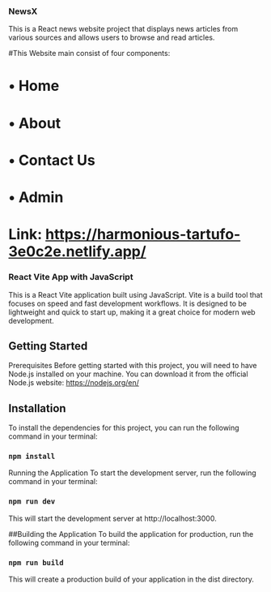 ### NewsX
This is a React news website project that displays news articles from various sources and allows users to browse and read articles.

#This Website main consist of four components:

# • Home
# • About
# • Contact Us
# • Admin 

# Link: https://harmonious-tartufo-3e0c2e.netlify.app/
### React Vite App with JavaScript
This is a React Vite application built using JavaScript. Vite is a build tool that focuses on speed and fast development workflows. It is designed to be lightweight and quick to start up, making it a great choice for modern web development.

## Getting Started
Prerequisites
Before getting started with this project, you will need to have Node.js installed on your machine. You can download it from the official Node.js website: https://nodejs.org/en/

## Installation
To install the dependencies for this project, you can run the following command in your terminal:


### `npm install`
Running the Application
To start the development server, run the following command in your terminal:


### `npm run dev`
This will start the development server at http://localhost:3000.

##Building the Application
To build the application for production, run the following command in your terminal:

### `npm run build`
This will create a production build of your application in the dist directory.
